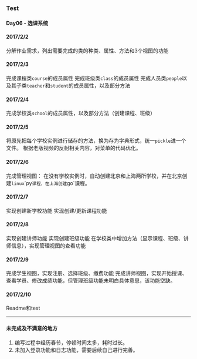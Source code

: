 ### Test
#### Day06 - 选课系统

#### 2017/2/2
分解作业需求，列出需要完成的类的种类、属性、方法和3个视图的功能

#### 2017/2/3
完成课程类`course`的成员属性
完成班级类`class`的成员属性
完成人员类`people`以及其子类`teacher`和`student`的成员属性，以及部分方法

#### 2017/2/4
完成学校类`school`的成员属性，以及部分方法（创建课程、班级）

#### 2017/2/5
将原先把每个学校实例进行储存的方法，换为存为字典形式，统一`pickle`进一个文件。
根据老版视频的反射相关内容，对菜单的代码优化。

#### 2017/2/6
完成管理视图：
在没有学校实例时，自动创建北京和上海两所学校，并在北京创建`linux`\`py`课程，在上海创建`go`课程。

#### 2017/2/7
实现创建新学校功能
实现创建/更新课程功能

#### 2017/2/8
实现创建讲师功能
实现创建班级功能
在学校类中增加方法（显示课程、班级、讲师信息），实现管理视图的查看功能

#### 2017/2/9
完成学生视图，实现注册、选择班级、缴费功能
完成讲师视图，实现开始授课、查看学员、修改成绩功能，但管理班级功能未明白具体意思，该功能空缺。

#### 2017/2/10
Readme和test

---
#### 未完成及不满意的地方
1. 编写过程中经历春节，停顿时间太多，耗时过长。
2. 未加入登录功能和日志功能，需要后续自己进行完善。
